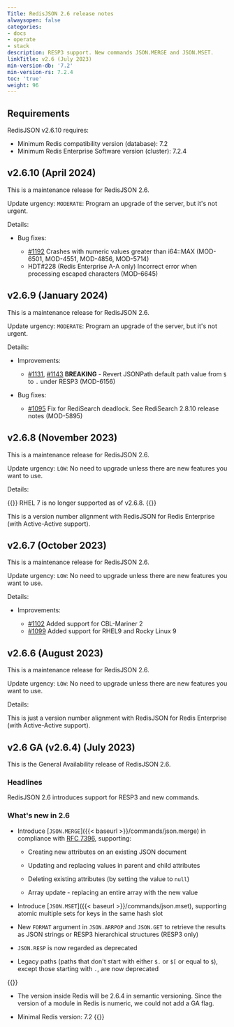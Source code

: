 ```yaml
---
Title: RedisJSON 2.6 release notes
alwaysopen: false
categories:
- docs
- operate
- stack
description: RESP3 support. New commands JSON.MERGE and JSON.MSET.
linkTitle: v2.6 (July 2023)
min-version-db: '7.2'
min-version-rs: 7.2.4
toc: 'true'
weight: 96
---
```

## Requirements

RedisJSON v2.6.10 requires:

- Minimum Redis compatibility version (database): 7.2
- Minimum Redis Enterprise Software version (cluster): 7.2.4

## v2.6.10 (April 2024)

This is a maintenance release for RedisJSON 2.6.

Update urgency: `MODERATE`: Program an upgrade of the server, but it's not urgent.

Details:

- Bug fixes:

  - [#1192](https://github.com/RedisJSON/RedisJSON/pull/1192) Crashes with numeric values greater than i64::MAX (MOD-6501, MOD-4551, MOD-4856, MOD-5714)
  - HDT#228 (Redis Enterprise A-A only) Incorrect error when processing escaped characters (MOD-6645)

## v2.6.9 (January 2024)

This is a maintenance release for RedisJSON 2.6.

Update urgency: `MODERATE`: Program an upgrade of the server, but it's not urgent.

Details:

- Improvements:

   - [#1131](https://github.com/RedisJSON/RedisJSON/issues/1131), [#1143](https://github.com/RedisJSON/RedisJSON/pull/1143) **BREAKING** - Revert JSONPath default path value from `$` to `.` under RESP3 (MOD-6156)

- Bug fixes:

  - [#1095](https://github.com/RedisJSON/RedisJSON/pull/1095) Fix for RediSearch deadlock. See RediSearch 2.8.10 release notes (MOD-5895)

## v2.6.8 (November 2023)

This is a maintenance release for RedisJSON 2.6.

Update urgency: `LOW`: No need to upgrade unless there are new features you want to use.

Details:

{{<note>}}
RHEL 7 is no longer supported as of v2.6.8.
{{</note>}}

This is a version number alignment with RedisJSON for Redis Enterprise (with Active-Active support).

## v2.6.7 (October 2023)

This is a maintenance release for RedisJSON 2.6.

Update urgency: `LOW`: No need to upgrade unless there are new features you want to use.

Details:

- Improvements:

  - [#1102](https://github.com/RedisJSON/RedisJSON/pull/1102) Added support for CBL-Mariner 2
  - [#1099](https://github.com/RedisJSON/RedisJSON/pull/1099) Added support for RHEL9 and Rocky Linux 9

## v2.6.6 (August 2023)

This is a maintenance release for RedisJSON 2.6.

Update urgency: `LOW`: No need to upgrade unless there are new features you want to use.

Details:

This is just a version number alignment with RedisJSON for Redis Enterprise (with Active-Active support).

## v2.6 GA (v2.6.4) (July 2023)

This is the General Availability release of RedisJSON 2.6.

### Headlines

RedisJSON 2.6 introduces support for RESP3 and new commands.

### What's new in 2.6

- Introduce [`JSON.MERGE`]({{< baseurl >}}/commands/json.merge) in compliance with [RFC 7396](https://datatracker.ietf.org/doc/html/rfc7396), supporting:

  - Creating new attributes on an existing JSON document

  - Updating and replacing values in parent and child attributes

  - Deleting existing attributes (by setting the value to `null`)

  - Array update - replacing an entire array with the new value

- Introduce [`JSON.MSET`]({{< baseurl >}}/commands/json.mset), supporting atomic multiple sets for keys in the same hash slot

- New `FORMAT` argument in `JSON.ARRPOP` and `JSON.GET` to retrieve the results as JSON strings or RESP3 hierarchical structures (RESP3 only)

- `JSON.RESP` is now regarded as deprecated

- Legacy paths (paths that don't start with either `$.` or `$[` or equal to `$`), except those starting with `.`, are now deprecated

{{<note>}}
- The version inside Redis will be 2.6.4 in semantic versioning. Since the version of a module in Redis is numeric, we could not add a GA flag.

- Minimal Redis version: 7.2
{{</note>}}
